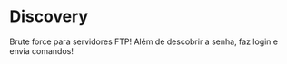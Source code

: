 # Discovery
Brute force para servidores FTP! Além de descobrir a senha, faz login e envia comandos!
